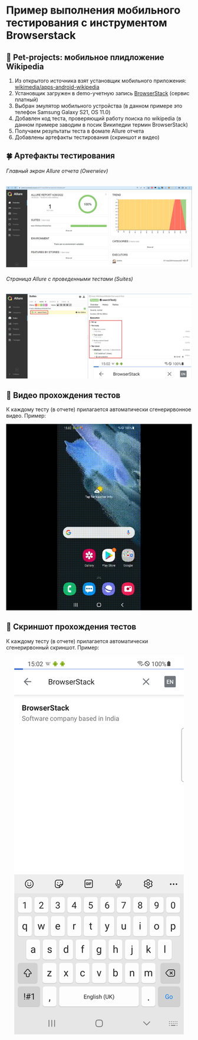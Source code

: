 # Пример выполнения мобильного тестирования с инструментом Browserstack
## :unicorn: Pet-projects: мобильное плидложение Wikipedia
1. Из открытого источника взят установщик мобильного приложения:  <a target="_blank" href="https://github.com/wikimedia/apps-android-wikipedia/releases/tag/latest">wikimedia/apps-android-wikipedia</a>
2. Установщик загружен в demo-учетную запись <a target="_blank" href="https://www.browserstack.com/">BrowserStack</a> (сервис платный)
3. Выбран эмулятор мобильного устройства (в данном примере это телефон Samsung Galaxy S21, OS 11.0)
4. Добавлен код теста, проверяющий работу поиска по wikipedia (в данном примере заводим в посик Википедии термин BrowserStack)
5. Получаем результаты теста в фомате Allure отчета
6. Добавлены артефакты тестирования (скриншот и видео) 

## :four_leaf_clover: Артефакты тестирования  
###### Главный экран Allure отчета (Owerwiev)
<p align="center">
<img title="Allure Graphics" src="img/add_allure1.jpg">
</p>

###### Страница Allure с проведенными тестами (Suites)
<p align="center">
<img title="Allure Graphics" src="img/add_allure2.jpg">
</p>

## :watermelon: Видео прохождения тестов
К каждому тесту (в отчете) прилагается автоматически сгенерирвонное видео. Пример:
<p align="center">
  <img title="Video" src="img/add_browserstack_com_Wiki_video.gif" alt="Video">
</p>

## :watermelon: Скриншот прохождения тестов
К каждому тесту (в отчете) прилагается автоматически сгенерирвонный скриншот. Пример:
<p align="center">
  <img title="Video" src="img/add_browserstack_com_Wiki_last_screen.png" alt="Screenshot">
</p>
